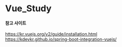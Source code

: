 # Vue_Study


#### 참고 사이트
https://kr.vuejs.org/v2/guide/installation.html
https://kdevkr.github.io/spring-boot-integration-vuejs/